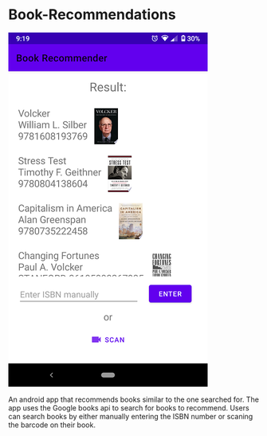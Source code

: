 # Book-Recommendations

![alt text](https://github.com/BrianHuntley/Book-Recommendations/blob/master/demo.png)

An android app that recommends books similar to the one searched for. The app uses the Google books api to search for books to recommend. Users can search books by either manually entering the ISBN number or scaning the barcode on their book.
